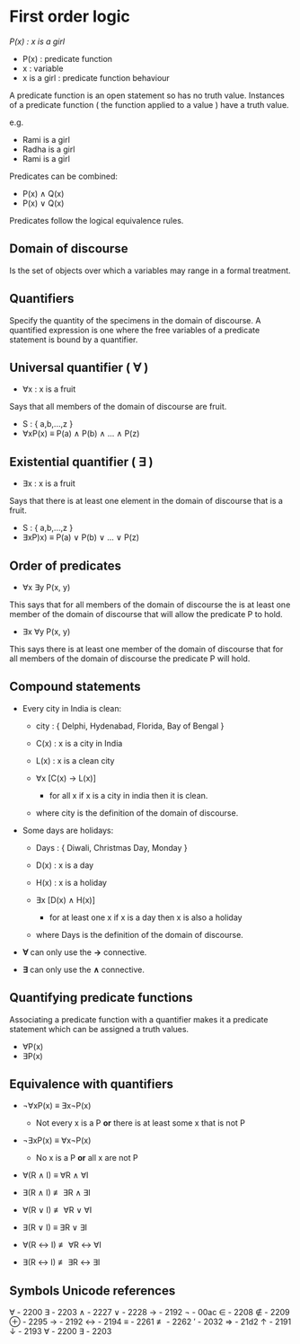 # First order logic 

_P(x) : x is a girl_

- P(x)          : predicate function
- x             : variable
- x is a girl   : predicate function behaviour

A predicate function is an open statement so has no truth value.  Instances of a predicate function ( the function applied to a value ) have a truth value. 

e.g. 

- Rami  is a girl
- Radha is a girl
- Rami  is a girl

Predicates can be combined:

- P(x) ∧ Q(x)
- P(x) ∨ Q(x)

Predicates follow the logical equivalence rules.


## Domain of discourse

Is the set of objects over which a variables may range in a formal treatment.


## Quantifiers

Specify the quantity of the specimens in the domain of discourse.  A quantified expression is one where the free variables of a predicate statement is bound by a quantifier.


## Universal quantifier ( ∀ )

- ∀x    : x is a fruit

Says that all members of the domain of discourse are fruit.

- S         : { a,b,...,z }
- ∀xP(x)    ≡ P(a) ∧ P(b) ∧ ... ∧ P(z) 


## Existential quantifier ( ∃ )

- ∃x    : x is a fruit

Says that there is at least one element in the domain of discourse that is a fruit.

- S         : { a,b,...,z }
- ∃xP)x)    ≡ P(a) ∨ P(b) ∨ ... ∨ P(z) 


## Order of predicates 

- ∀x ∃y P(x, y) 

This says that for all members of the domain of discourse the is at least one member of the domain of discourse that will allow the predicate P to hold.

- ∃x ∀y P(x, y)

This says there is at least one member of the domain of discourse that for all members of the domain of discourse the predicate P will hold.


## Compound statements

- Every city in India is clean:
    - city  : { Delphi, Hydenabad, Florida, Bay of Bengal }
    - C(x)  : x is a city in India
    - L(x)  : x is a clean city
    - ∀x [C(x) → L(x)]
        - for all x if x is a city in india then it is clean.

    - where city is the definition of the domain of discourse.

- Some days are holidays:
    - Days  : { Diwali, Christmas Day, Monday }
    - D(x)  : x is a day
    - H(x)  : x is a holiday
    - ∃x [D(x) ∧ H(x)]
        - for at least one x if x is a day then x is also a holiday

    - where Days is the definition of the domain of discourse.


- __∀__ can only use the __→__ connective.
- __∃__ can only use the __∧__ connective.


## Quantifying predicate functions

Associating a predicate function with a quantifier makes it a predicate statement which can be assigned a truth values.

- ∀P(x)
- ∃P(x)


## Equivalence with quantifiers

- ¬∀xP(x) ≡ ∃x¬P(x)
    - Not every x is a P __or__ there is at least some x that is not P

- ¬∃xP(x) ≡ ∀x¬P(x)
    - No x is a P __or__ all x are not P

- ∀(R ∧ I) ≡ ∀R ∧ ∀I
- ∃(R ∧ I) ≢ ∃R ∧ ∃I

- ∀(R ∨ I) ≢ ∀R ∨ ∀I
- ∃(R ∨ I) ≡ ∃R ∨ ∃I

- ∀(R ↔ I) ≢ ∀R ↔ ∀I
- ∃(R ↔ I) ≢ ∃R ↔ ∃I


## Symbols Unicode references

∀ - 2200
∃ - 2203
∧ - 2227
∨ - 2228
→ - 2192
¬ - 00ac
∈ - 2208
∉ - 2209
⊕ - 2295
→ - 2192
↔ - 2194
≡ - 2261
≢ - 2262
′ - 2032
⇒ - 21d2
↑ - 2191
↓ - 2193
∀ - 2200
∃ - 2203
